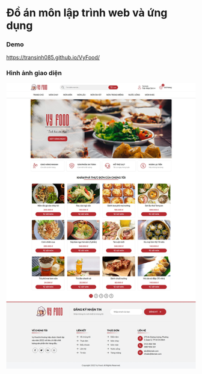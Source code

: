 # Đồ án môn lập trình web và ứng dụng
### Demo
https://transinh085.github.io/VyFood/
### Hình ảnh giao diện
![Alt text](./assets/img/screen.jpeg)
